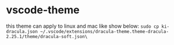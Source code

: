 ﻿# vscode-theme
this theme can apply to linux and mac like show below: ```sudo cp ki-dracula.json ~/.vscode/extensions/dracula-theme.theme-dracula-2.25.1/theme/dracula-soft.json\```



